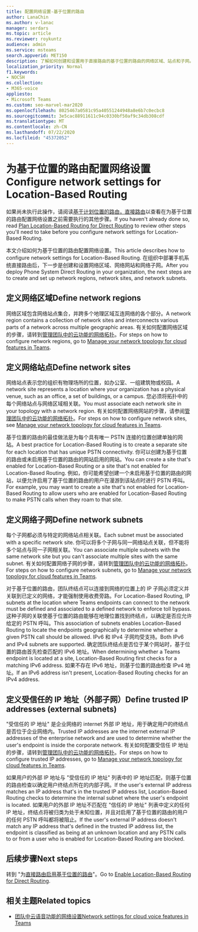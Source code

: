 ```yaml
---
title: 配置网络设置-基于位置的路由
author: LanaChin
ms.author: v-lanac
manager: serdars
ms.topic: article
ms.reviewer: roykuntz
audience: admin
ms.service: msteams
search.appverid: MET150
description: 了解如何创建和设置用于直接路由的基于位置的路由的网络区域、站点和子网。
localization_priority: Normal
f1.keywords:
- NOCSH
ms.collection:
- M365-voice
appliesto:
- Microsoft Teams
ms.custom: seo-marvel-mar2020
ms.openlocfilehash: 8025467a0581c95a40551244948a8e6b7c0ecbc8
ms.sourcegitcommit: 3e5cac88911611c94c0330bf50af9c34db308cdf
ms.translationtype: MT
ms.contentlocale: zh-CN
ms.lasthandoff: 07/22/2020
ms.locfileid: "45372052"
---
```

# <a name="configure-network-settings-for-location-based-routing"></a><span data-ttu-id="06404-103">为基于位置的路由配置网络设置</span><span class="sxs-lookup"><span data-stu-id="06404-103">Configure network settings for Location-Based Routing</span></span>

<span data-ttu-id="06404-104">如果尚未执行此操作，请阅读[基于计划位置的路由，直接路由](location-based-routing-plan.md)以查看在为基于位置的路由配置网络设置之前需要执行的其他步骤。</span><span class="sxs-lookup"><span data-stu-id="06404-104">If you haven't already done so, read [Plan Location-Based Routing for Direct Routing](location-based-routing-plan.md) to review other steps you'll need to take before you configure network settings for Location-Based Routing.</span></span>

<span data-ttu-id="06404-105">本文介绍如何为基于位置的路由配置网络设置。</span><span class="sxs-lookup"><span data-stu-id="06404-105">This article describes how to configure network settings for Location-Based Routing.</span></span> <span data-ttu-id="06404-106">在组织中部署手机系统直接路由后，下一步是创建和设置网络区域、网络网站和网络子网。</span><span class="sxs-lookup"><span data-stu-id="06404-106">After you deploy Phone System Direct Routing in your organization, the next steps are to create and set up network regions, network sites, and network subnets.</span></span>

## <a name="define-network-regions"></a><span data-ttu-id="06404-107">定义网络区域</span><span class="sxs-lookup"><span data-stu-id="06404-107">Define network regions</span></span>

<span data-ttu-id="06404-108">网络区域包含网络站点集合，并跨多个地理区域互连网络的各个部分。</span><span class="sxs-lookup"><span data-stu-id="06404-108">A network region contains a collection of network sites and interconnects various parts of a network across multiple geographic areas.</span></span> <span data-ttu-id="06404-109">有关如何配置网络区域的步骤，请转到[管理团队中的云功能的网络拓扑](manage-your-network-topology.md)。</span><span class="sxs-lookup"><span data-stu-id="06404-109">For steps on how to configure network regions, go to [Manage your network topology for cloud features in Teams](manage-your-network-topology.md).</span></span>

## <a name="define-network-sites"></a><span data-ttu-id="06404-110">定义网络站点</span><span class="sxs-lookup"><span data-stu-id="06404-110">Define network sites</span></span>

<span data-ttu-id="06404-111">网络站点表示您的组织有物理场所的位置，如办公室、一组建筑物或校园。</span><span class="sxs-lookup"><span data-stu-id="06404-111">A network site represents a location where your organization has a physical venue, such as an office, a set of buildings, or a campus.</span></span> <span data-ttu-id="06404-112">您必须将拓扑中的每个网络站点与网络区域相关联。</span><span class="sxs-lookup"><span data-stu-id="06404-112">You must associate each network site in your topology with a network region.</span></span> <span data-ttu-id="06404-113">有关如何配置网络网站的步骤，请参阅[管理团队中的云功能的网络拓扑](manage-your-network-topology.md)。</span><span class="sxs-lookup"><span data-stu-id="06404-113">For steps on how to configure network sites, see [Manage your network topology for cloud features in Teams](manage-your-network-topology.md).</span></span>

<span data-ttu-id="06404-114">基于位置的路由的最佳做法是为每个具有唯一 PSTN 连接的位置创建单独的网站。</span><span class="sxs-lookup"><span data-stu-id="06404-114">A best practice for Location-Based Routing is to create a separate site for each location that has unique PSTN connectivity.</span></span> <span data-ttu-id="06404-115">你可以创建为基于位置的路由或未启用基于位置的路由的网站启用的网站。</span><span class="sxs-lookup"><span data-stu-id="06404-115">You can create a site that's enabled for Location-Based Routing or a site that's not enabled for Location-Based Routing.</span></span> <span data-ttu-id="06404-116">例如，你可能希望创建一个未启用基于位置的路由的网站，以便允许启用了基于位置的路由的用户在漫游到该站点时进行 PSTN 呼叫。</span><span class="sxs-lookup"><span data-stu-id="06404-116">For example, you may want to create a site that's not enabled for Location-Based Routing to allow users who are enabled for Location-Based Routing to make PSTN calls when they roam to that site.</span></span>

## <a name="define-network-subnets"></a><span data-ttu-id="06404-117">定义网络子网</span><span class="sxs-lookup"><span data-stu-id="06404-117">Define network subnets</span></span>

<span data-ttu-id="06404-118">每个子网都必须与特定的网络站点相关联。</span><span class="sxs-lookup"><span data-stu-id="06404-118">Each subnet must be associated with a specific network site.</span></span> <span data-ttu-id="06404-119">你可以将多个子网与同一网络站点关联，但不能将多个站点与同一子网相关联。</span><span class="sxs-lookup"><span data-stu-id="06404-119">You can associate multiple subnets with the same network site but you can't associate multiple sites with the same subnet.</span></span> <span data-ttu-id="06404-120">有关如何配置网络子网的步骤，请转到[管理团队中的云功能的网络拓扑](manage-your-network-topology.md)。</span><span class="sxs-lookup"><span data-stu-id="06404-120">For steps on how to configure network subnets, go to  [Manage your network topology for cloud features in Teams](manage-your-network-topology.md).</span></span>

<span data-ttu-id="06404-121">对于基于位置的路由，团队终结点可以连接到网络的位置上的 IP 子网必须定义并关联到已定义的网络，才能强制使用收费旁路。</span><span class="sxs-lookup"><span data-stu-id="06404-121">For Location-Based Routing, IP subnets at the location where Teams endpoints can connect to the network must be defined and associated to a defined network to enforce toll bypass.</span></span> <span data-ttu-id="06404-122">这种子网的关联使基于位置的路由能够在地理位置找到终结点，以确定是否应允许给定的 PSTN 呼叫。</span><span class="sxs-lookup"><span data-stu-id="06404-122">This association of subnets enables Location-Based Routing to locate the endpoints geographically to determine whether a given PSTN call should be allowed.</span></span> <span data-ttu-id="06404-123">IPv6 和 IPv4 子网均受支持。</span><span class="sxs-lookup"><span data-stu-id="06404-123">Both IPv6 and IPv4 subnets are supported.</span></span> <span data-ttu-id="06404-124">确定团队终结点是否位于某个网站时，基于位置的路由首先检查匹配的 IPv6 地址。</span><span class="sxs-lookup"><span data-stu-id="06404-124">When determining whether a Teams endpoint is located at a site, Location-Based Routing first checks for a matching IPv6 address.</span></span> <span data-ttu-id="06404-125">如果不存在 IPv6 地址，则基于位置的路由检查 IPv4 地址。</span><span class="sxs-lookup"><span data-stu-id="06404-125">If an IPv6 address isn't present, Location-Based Routing checks for an IPv4 address.</span></span>

## <a name="define-trusted-ip-addresses-external-subnets"></a><span data-ttu-id="06404-126">定义受信任的 IP 地址（外部子网）</span><span class="sxs-lookup"><span data-stu-id="06404-126">Define trusted IP addresses (external subnets)</span></span>

<span data-ttu-id="06404-127">"受信任的 IP 地址" 是企业网络的 internet 外部 IP 地址，用于确定用户的终结点是否位于企业网络内。</span><span class="sxs-lookup"><span data-stu-id="06404-127">Trusted IP addresses are the internet external IP addresses of the enterprise network and are used to determine whether the user's endpoint is inside the corporate network.</span></span> <span data-ttu-id="06404-128">有关如何配置受信任 IP 地址的步骤，请转到[管理团队中的云功能的网络拓扑](manage-your-network-topology.md)。</span><span class="sxs-lookup"><span data-stu-id="06404-128">For steps on how to configure trusted IP addresses, go to  [Manage your network topology for cloud features in Teams](manage-your-network-topology.md).</span></span>

<span data-ttu-id="06404-129">如果用户的外部 IP 地址与 "受信任的 IP 地址" 列表中的 IP 地址匹配，则基于位置的路由检查以确定用户终结点所在的内部子网。</span><span class="sxs-lookup"><span data-stu-id="06404-129">If the user's external IP address matches an IP address that's in the trusted IP address list, Location-Based Routing checks to determine the internal subnet where the user's endpoint is located.</span></span> <span data-ttu-id="06404-130">如果用户的外部 IP 地址不匹配在 "信任的 IP 地址" 列表中定义的任何 IP 地址，终结点将被归类为处于未知位置，并且对启用了基于位置的路由的用户的任何 PSTN 呼叫都将被阻止。</span><span class="sxs-lookup"><span data-stu-id="06404-130">If the user's external IP address doesn't match any IP address that's defined in the trusted IP address list, the endpoint is classified as being at an unknown location and any PSTN calls to or from a user who is enabled for Location-Based Routing are blocked.</span></span>

## <a name="next-steps"></a><span data-ttu-id="06404-131">后续步骤</span><span class="sxs-lookup"><span data-stu-id="06404-131">Next steps</span></span>

<span data-ttu-id="06404-132">转到 "为[直接路由启用基于位置的路由](location-based-routing-enable.md)"。</span><span class="sxs-lookup"><span data-stu-id="06404-132">Go to [Enable Location-Based Routing for Direct Routing](location-based-routing-enable.md).</span></span>

## <a name="related-topics"></a><span data-ttu-id="06404-133">相关主题</span><span class="sxs-lookup"><span data-stu-id="06404-133">Related topics</span></span>

- [<span data-ttu-id="06404-134">团队中云语音功能的网络设置</span><span class="sxs-lookup"><span data-stu-id="06404-134">Network settings for cloud voice features in Teams</span></span>](cloud-voice-network-settings.md)
